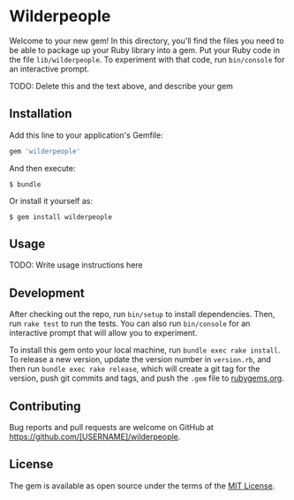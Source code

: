 # Wilderpeople

Welcome to your new gem! In this directory, you'll find the files you need to be able to package up your Ruby library into a gem. Put your Ruby code in the file `lib/wilderpeople`. To experiment with that code, run `bin/console` for an interactive prompt.

TODO: Delete this and the text above, and describe your gem

## Installation

Add this line to your application's Gemfile:

```ruby
gem 'wilderpeople'
```

And then execute:

    $ bundle

Or install it yourself as:

    $ gem install wilderpeople

## Usage

TODO: Write usage instructions here

## Development

After checking out the repo, run `bin/setup` to install dependencies. Then, run `rake test` to run the tests. You can also run `bin/console` for an interactive prompt that will allow you to experiment.

To install this gem onto your local machine, run `bundle exec rake install`. To release a new version, update the version number in `version.rb`, and then run `bundle exec rake release`, which will create a git tag for the version, push git commits and tags, and push the `.gem` file to [rubygems.org](https://rubygems.org).

## Contributing

Bug reports and pull requests are welcome on GitHub at https://github.com/[USERNAME]/wilderpeople.


## License

The gem is available as open source under the terms of the [MIT License](http://opensource.org/licenses/MIT).


